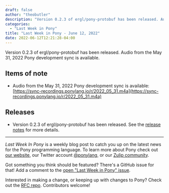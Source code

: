 ```yaml
---
draft: false
author: "theobutler"
description: "Version 0.2.3 of ergl/pony-protobuf has been released. Audio from the May 31, 2022 Pony development sync is available."
categories:
  - "Last Week in Pony"
title: "Last Week in Pony - June 12, 2022"
date: 2022-06-12T12:21:28-04:00
---
```


Version 0.2.3 of ergl/pony-protobuf has been released. Audio from the May 31, 2022 Pony development sync is available.

<!--more-->

## Items of note

- Audio from the May 31, 2022 Pony development sync is available:
  [https://sync-recordings.ponylang.io/r/2022_05_31.m4a](https://sync-recordings.ponylang.io/r/2022_05_31.m4a)

## Releases

- Version 0.2.3 of ergl/pony-protobuf has been released.
  See the [release notes](https://github.com/ergl/pony-protobuf/releases/tag/0.2.3) for more details.

---

_Last Week In Pony_ is a weekly blog post to catch you up on the latest news for the Pony programming language. To learn more about Pony check out [our website](https://ponylang.io), our Twitter account [@ponylang](https://twitter.com/ponylang), or our [Zulip community](https://ponylang.zulipchat.com).

Got something you think should be featured? There's a GitHub issue for that! Add a comment to the [open "Last Week in Pony" issue](https://github.com/ponylang/ponylang.github.io/issues?q=is%3Aissue+is%3Aopen+label%3Alast-week-in-pony).

Interested in making a change, or keeping up with changes to Pony? Check out the [RFC repo](https://github.com/ponylang/rfcs). Contributors welcome!
